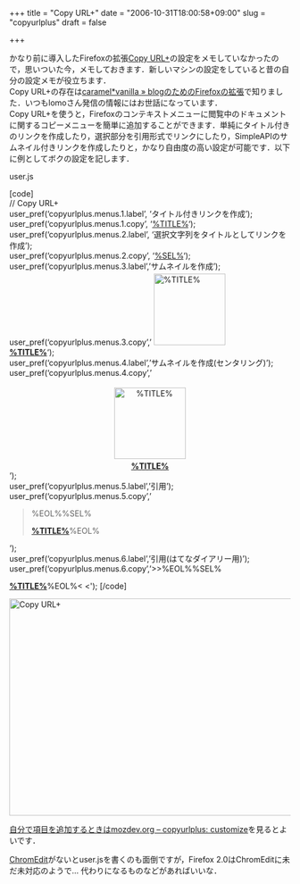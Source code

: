 +++
title = "Copy URL+"
date = "2006-10-31T18:00:58+09:00"
slug = "copyurlplus"
draft = false

+++

<p>かなり前に導入したFirefoxの拡張<a href="http://copyurlplus.mozdev.org/" target="_blank">Copy URL+</a>の設定をメモしていなかったので，思いついた今，メモしておきます．新しいマシンの設定をしていると昔の自分の設定メモが役立ちます．<br />
Copy URL+の存在は<a href="http://caramel-tea.com/2006/03/fx_blogging/" target="_blank">caramel*vanilla » blogのためのFirefoxの拡張</a>で知りました．いつもlomoさん発信の情報にはお世話になっています．<br />
Copy URL+を使うと，Firefoxのコンテキストメニューに閲覧中のドキュメントに関するコピーメニューを簡単に追加することができます．単純にタイトル付きのリンクを作成したり，選択部分を引用形式でリンクにしたり，SimpleAPIのサムネイル付きリンクを作成したりと，かなり自由度の高い設定が可能です．以下に例としてボクの設定を記します．</p>
<p>user.js</p>
<p>[code]<br />
// Copy URL+<br />
user_pref(&#8216;copyurlplus.menus.1.label&#8217;, &#8216;タイトル付きリンクを作成&#8217;);<br />
user_pref(&#8216;copyurlplus.menus.1.copy&#8217;, &#8216;<a href="%URL%" target="_blank">%TITLE%</a>&#8216;);<br />
user_pref(&#8216;copyurlplus.menus.2.label&#8217;, &#8216;選択文字列をタイトルとしてリンクを作成&#8217;);<br />
user_pref(&#8216;copyurlplus.menus.2.copy&#8217;, &#8216;<a href="%URL%" target="_blank">%SEL%</a>&#8216;);<br />
user_pref(&#8216;copyurlplus.menus.3.label&#8217;,&#8217;サムネイルを作成&#8217;);<br />
user_pref(&#8216;copyurlplus.menus.3.copy&#8217;,&#8217;<a href="%URL%" title="%TITLE%" target="_blank"><img src="http://img.simpleapi.net/small/%URL%" alt="%TITLE%" width="128" height="128" hspace="4" vspace="4" border="0" /></a> <br /><a href="%URL%" title="%TITLE%" target="_blank"><strong>%TITLE%</strong></a>&#8216;);<br />
user_pref(&#8216;copyurlplus.menus.4.label&#8217;,&#8217;サムネイルを作成(センタリング)&#8217;);<br />
user_pref(&#8216;copyurlplus.menus.4.copy&#8217;,&#8217;<center><a href="%URL%" title="%TITLE%" target="_blank"><img src="http://img.simpleapi.net/small/%URL%" alt="%TITLE%" width="128" height="128" hspace="4" vspace="4" border="0" /></a> <br /><a href="%URL%" title="%TITLE%" target="_blank"><strong>%TITLE%</strong></a></center>&#8216;);<br />
user_pref(&#8216;copyurlplus.menus.5.label&#8217;,&#8217;引用&#8217;);<br />
user_pref(&#8216;copyurlplus.menus.5.copy&#8217;,&#8217;</p>
<blockquote><p>%EOL%%SEL%</p>
<p><a href="%URL%" title="%TITLE%" target="_blank"><strong>%TITLE%</strong></a>%EOL%</p></blockquote>
<p>&#8216;);<br />
user_pref(&#8216;copyurlplus.menus.6.label&#8217;,&#8217;引用(はてなダイアリー用)&#8217;);<br />
user_pref(&#8216;copyurlplus.menus.6.copy&#8217;,&#8217;>>%EOL%%SEL%</p>
<p><a href="%URL%" title="%TITLE%" target="_blank"><strong>%TITLE%</strong></a>%EOL%< <');
[/code]

<a href="http://www.flickr.com/photos/june29/285144434/" title="Photo Sharing"><img src="http://static.flickr.com/106/285144434_78a6cc28b4_o.png" width="522" height="389" alt="Copy URL+" /></p>
<p>自分で項目を追加するときは<a href="http://copyurlplus.mozdev.org/customize.html" target="_blank">mozdev.org &#8211; copyurlplus: customize</a>を見るとよいです．</p>
<p><a href="http://cdn.mozdev.org/chromedit/" target="_blank">ChromEdit</a>がないとuser.jsを書くのも面倒ですが，Firefox 2.0はChromEditに未だ未対応のようで… 代わりになるものなどがあればいいな．</p>
